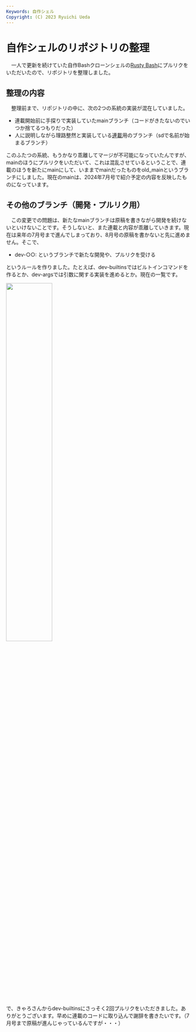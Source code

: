 ```yaml
---
Keywords: 自作シェル
Copyright: (C) 2023 Ryuichi Ueda
---
```


# 自作シェルのリポジトリの整理

　一人で更新を続けていた自作Bashクローンシェルの[Rusty Bash](https://github.com/shellgei/rusty_bash)にプルリクをいただいたので、リポジトリを整理しました。

## 整理の内容

　整理前まで、リポジトリの中に、次の2つの系統の実装が混在していました。

* 連載開始前に手探りで実装していたmainブランチ（コードがきたないのでいつか捨てるつもりだった）
* 人に説明しながら理路整然と実装している[連載](/?page=sd_rusty_bash)用のブランチ（sdで名前が始まるブランチ）

このふたつの系統、もうかなり乖離してマージが不可能になっていたんですが、mainのほうにプルリクをいただいて、これは混乱させているということで、連載のほうを新たにmainにして、いままでmainだったものをold_mainというブランチにしました。現在のmainは、2024年7月号で紹介予定の内容を反映したものになっています。

## その他のブランチ（開発・プルリク用）

　この変更での問題は、新たなmainブランチは原稿を書きながら開発を続けないといけないことです。そうしないと、また連載と内容が乖離していきます。現在は来年の7月号まで進んでしまっており、8月号の原稿を書かないと先に進めません。そこで、

* dev-○○: というブランチで新たな開発や、プルリクを受ける

というルールを作りました。たとえば、dev-builtinsではビルトインコマンドを作るとか、dev-argsでは引数に関する実装を進めるとか。現在の一覧です。

<a href="https://github.com/shellgei/rusty_bash/branches"><img width="50%" src="https://mi.shellgei.org/files/fd605cc7-8c22-48a9-8a23-48402dcaa58e" /></a>

で、きゃろさんからdev-builtinsにさっそく2回プルリクをいただきました。ありがとうございます。早めに連載のコードに取り込んで謝辞を書きたいです。（7月号まで原稿が進んじゃっているんですが・・・）

